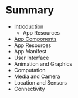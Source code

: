 # Summary

* [Introduction](README.md)
   * App Resources
* [App Components](chapter1.md)
* App Resources
* App Manifest
* User Interface
* Animation and Graphics
* Computation
* Media and Camera
* Location and Sensors
* Connectivity

